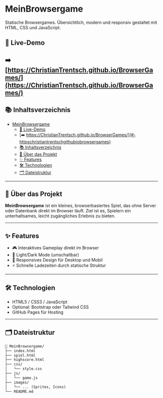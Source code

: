 # MeinBrowsergame

Statische Browsergames. Übersichtlich, modern und responsiv gestaltet mit HTML, CSS und JavaScript.

## 🔗 Live-Demo

➡️ [https://ChristianTrentsch.github.io/BrowserGames/](https://ChristianTrentsch.github.io/BrowserGames/)
---

## 📚 Inhaltsverzeichnis

- [MeinBrowsergame](#meinbrowsergame)
  - [🔗 Live-Demo](#-live-demo)
  - [➡️ https://ChristianTrentsch.github.io/BrowserGames/](#️-httpschristiantrentschgithubiobrowsergames)
  - [📚 Inhaltsverzeichnis](#-inhaltsverzeichnis)
  - [🏡 Über das Projekt](#-über-das-projekt)
  - [✨ Features](#-features)
  - [🛠️ Technologien](#️-technologien)
  - [🗂️ Dateistruktur](#️-dateistruktur)

---

## 🏡 Über das Projekt

**MeinBrowsergame** ist ein kleines, browserbasiertes Spiel, das ohne Server oder Datenbank direkt im Browser läuft. Ziel ist es, Spielern ein unterhaltsames, leicht zugängliches Erlebnis zu bieten.

---

## ✨ Features

- 🎮 Interaktives Gameplay direkt im Browser  
- 🌙 Light/Dark Mode (umschaltbar)  
- 📱 Responsives Design für Desktop und Mobil  
- ⚡ Schnelle Ladezeiten durch statische Struktur  

---

## 🛠️ Technologien

- HTML5 / CSS3 / JavaScript  
- Optional: Bootstrap oder Tailwind CSS  
- GitHub Pages für Hosting  

---

## 🗂️ Dateistruktur

```txt
📁 MeinBrowsergame/
├── index.html
├── spiel.html
├── highscore.html
├── css/
│   └── style.css
├── js/
│   └── game.js
├── images/
│   └── ... (Sprites, Icons)
└── README.md
